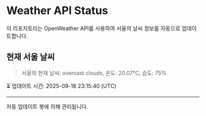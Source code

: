 
# Weather API Status

이 리포지토리는 OpenWeather API를 사용하여 서울의 날씨 정보를 자동으로 업데이트합니다.

## 현재 서울 날씨
> 서울의 현재 날씨: overcast clouds, 온도: 20.07°C, 습도: 75%

⏳ 업데이트 시간: 2025-09-18 23:15:40 (UTC)

---
자동 업데이트 봇에 의해 관리됩니다.
